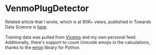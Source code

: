 # VenmoPlugDetector
Related article that I wrote, which is at 80K+ views, published in Towards Data Science is [here](https://medium.com/@prisubs/where-to-find-the-drug-dealers-ee6cbc48ab66).
<br>
<br>
Training data was pulled from [Vicemo](https://vicemo.com) and my own personal feed. Additionally, there's support to count Unicode emojis in the calculations, thanks to the [emoji](https://pypi.org/project/emoji/) library for Python.
